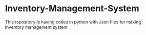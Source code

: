 # Inventory-Management-System
This repository is having codes in python with Json files for making Inventory management system
